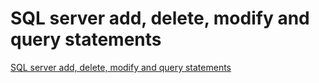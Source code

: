# SQL server add, delete, modify and query statements
[SQL server add, delete, modify and query statements](https://aiwithcloud.com/2022/09/16/sql_server_add_delete_modify_and_query_statements/)